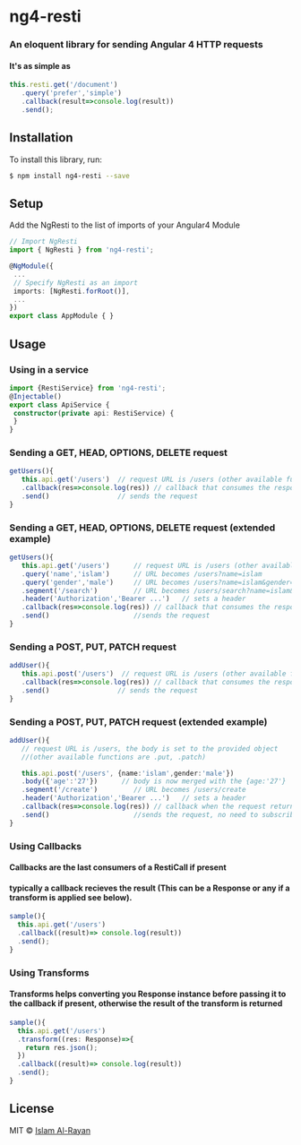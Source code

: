 # ng4-resti
### An eloquent library for sending Angular 4 HTTP requests
#### It's as simple as
```typescript
this.resti.get('/document')
   .query('prefer','simple')
   .callback(result=>console.log(result))
   .send();
````

## Installation

To install this library, run:

```bash
$ npm install ng4-resti --save
```

## Setup

Add the NgResti to the list of imports of your Angular4 Module
```typescript
// Import NgResti
import { NgResti } from 'ng4-resti';

@NgModule({
 ...
 // Specify NgResti as an import
 imports: [NgResti.forRoot()],
 ...
})
export class AppModule { }
```
## Usage

### Using in a service

```typescript
import {RestiService} from 'ng4-resti';
@Injectable()
export class ApiService {
 constructor(private api: RestiService) {
 }
}
```

### Sending a GET, HEAD, OPTIONS, DELETE request
```typescript
getUsers(){
   this.api.get('/users')  // request URL is /users (other available functions are .head, .options, .delete)
   .callback(res=>console.log(res)) // callback that consumes the response
   .send()                 // sends the request
}
```

### Sending a GET, HEAD, OPTIONS, DELETE request (extended example)

```typescript
getUsers(){
   this.api.get('/users')      // request URL is /users (other available functions are .head, .options, .delete)
   .query('name','islam')      // URL becomes /users?name=islam
   .query('gender','male')     // URL becomes /users?name=islam&gender=male
   .segment('/search')         // URL becomes /users/search?name=islam&gender=male
   .header('Authorization','Bearer ...')   // sets a header
   .callback(res=>console.log(res)) // callback that consumes the response
   .send()                     //sends the request
}
```

### Sending a POST, PUT, PATCH request

```typescript
addUser(){
   this.api.post('/users')  // request URL is /users (other available functions are .put, .patch)
   .callback(res=>console.log(res)) // callback that consumes the response
   .send()                 // sends the request
}
```

### Sending a POST, PUT, PATCH request (extended example)

```typescript
addUser(){
   // request URL is /users, the body is set to the provided object
   //(other available functions are .put, .patch)

   this.api.post('/users', {name:'islam',gender:'male'})
   .body({'age':'27'})      // body is now merged with the {age:'27'}
   .segment('/create')         // URL becomes /users/create
   .header('Authorization','Bearer ...')   // sets a header
   .callback(res=>console.log(res)) // callback when the request returns
   .send()                     //sends the request, no need to subscribe to the result cause we specified a callback
}
```
### Using Callbacks
#### Callbacks are the last consumers of a RestiCall if present
#### typically a callback recieves the result (This can be a Response or any if a transform is applied see below).

```typescript
sample(){
  this.api.get('/users')
  .callback((result)=> console.log(result))
  .send();
}
```

### Using Transforms
#### Transforms helps converting you Response instance before passing it to the callback if present, otherwise the result of the transform is returned

```typescript
sample(){
  this.api.get('/users')
  .transform((res: Response)=>{
    return res.json();
  })
  .callback((result)=> console.log(result))
  .send();
}
```
## License

MIT © [Islam Al-Rayan](mailto:iarayan@live.com)
